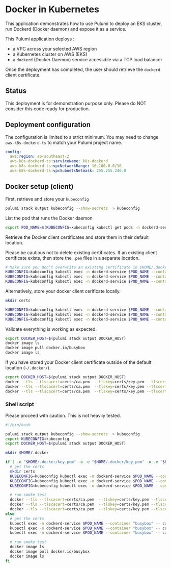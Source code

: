 # Docker in Kubernetes

This application demonstrates how to use Pulumi to deploy an EKS cluster, run Dockerd (Docker daemon) and expose it as a service.

This Pulumi application deploys :

- a VPC across your selected AWS region
- a Kubernetes cluster on AWS (EKS)
- a `dockerd` (Docker Daemon) service accessible via a TCP load balancer

Once the deployment has completed, the user should retrieve the `dockerd` client certificate.

## Status

This deployment is for demonstration purpose only. Please do NOT consider this code ready for production.

## Deployment configuration

The configuration is limited to a strict minimum. You may need to change `aws-k8s-dockerd-ts` to match your Pulumi project name.

```yaml
config:
  aws:region: ap-southeast-2
  aws-k8s-dockerd-ts:serviceName: k8s-dockerd
  aws-k8s-dockerd-ts:vpcNetworkRange: 10.100.0.0/16
  aws-k8s-dockerd-ts:vpcSubnetsNetmask: 255.255.240.0
```

## Docker setup (client)

First, retrieve and store your `kubeconfig`

```bash
pulumi stack output kubeconfig --show-secrets  > kubeconfig
```

List the pod that runs the Docker daemon

```bash
export POD_NAME=$(KUBECONFIG=kubeconfig kubectl get pods -n dockerd-service -o=jsonpath='{.items[0].metadata.name}')
```

Retrieve the Docker client certificates and store them in their default location.

Please be cautious not to delete existing certificates. If an existing client certificate exists, then store the `.pem` files in a separate location.

```bash
# Make sure you don't overwrite an existing certificate in $HOME/.docker/
KUBECONFIG=kubeconfig kubectl exec -n dockerd-service $POD_NAME --container "busybox" -- cat /certs/key.pem > $HOME/.docker/key.pem
KUBECONFIG=kubeconfig kubectl exec -n dockerd-service $POD_NAME --container "busybox" -- cat /certs/ca.pem > $HOME/.docker/ca.pem
KUBECONFIG=kubeconfig kubectl exec -n dockerd-service $POD_NAME --container "busybox" -- cat /certs/cert.pem > $HOME/.docker/cert.pem
```

Alternatively, store your docker client cerificate locally.

```bash
mkdir certs

KUBECONFIG=kubeconfig kubectl exec -n dockerd-service $POD_NAME --container "busybox" -- cat /certs/key.pem > certs/key.pem
KUBECONFIG=kubeconfig kubectl exec -n dockerd-service $POD_NAME --container "busybox" -- cat /certs/ca.pem > certs/ca.pem
KUBECONFIG=kubeconfig kubectl exec -n dockerd-service $POD_NAME --container "busybox" -- cat /certs/cert.pem > certs/cert.pem
```

Validate everything is working as expected.

```bash
export DOCKER_HOST=$(pulumi stack output DOCKER_HOST)
docker image ls
docker image pull docker.io/busybox
docker image ls
```

If you have stored your Docker client certificate outside of the default location (`~/.docker/`).

```bash
export DOCKER_HOST=$(pulumi stack output DOCKER_HOST)
docker --tls --tlscacert=certs/ca.pem  --tlskey=certs/key.pem --tlscert=certs/cert.pem image ls
docker --tls --tlscacert=certs/ca.pem  --tlskey=certs/key.pem --tlscert=certs/cert.pem image pull docker.io/busybox
docker --tls --tlscacert=certs/ca.pem  --tlskey=certs/key.pem --tlscert=certs/cert.pem image ls
```

### Shell script

Please proceed with caution. This is not heavily tested.

```bash
#!/bin/bash

pulumi stack output kubeconfig --show-secrets  > kubeconfig
export KUBECONFIG=kubeconfig
export DOCKER_HOST=$(pulumi stack output DOCKER_HOST)

mkdir $HOME/.docker

if [ -e "$HOME/.docker/key.pem" -o -e "$HOME/.docker/key.pem" -o -e "$HOME/.docker/key.pem" ]; then
  # get the certs
  mkdir certs
  KUBECONFIG=kubeconfig kubectl exec -n dockerd-service $POD_NAME --container "busybox" -- cat /certs/key.pem > certs/key.pem
  KUBECONFIG=kubeconfig kubectl exec -n dockerd-service $POD_NAME --container "busybox" -- cat /certs/ca.pem > certs/key.pem
  KUBECONFIG=kubeconfig kubectl exec -n dockerd-service $POD_NAME --container "busybox" -- cat /certs/cert.pem > certs/key.pem

  # run smoke test
  docker --tls --tlscacert=certs/ca.pem  --tlskey=certs/key.pem --tlscert=certs/cert.pem image ls
  docker --tls --tlscacert=certs/ca.pem  --tlskey=certs/key.pem --tlscert=certs/cert.pem image pull docker.io/busybox
  docker --tls --tlscacert=certs/ca.pem  --tlskey=certs/key.pem --tlscert=certs/cert.pem image ls
else
  # get the certs
  kubectl exec -n dockerd-service $POD_NAME --container "busybox" -- cat /certs/key.pem > $HOME/.docker/key.pem
  kubectl exec -n dockerd-service $POD_NAME --container "busybox" -- cat /certs/ca.pem > $HOME/.docker/key.pem
  kubectl exec -n dockerd-service $POD_NAME --container "busybox" -- cat /certs/cert.pem > $HOME/.docker/key.pem

  # run smoke test
  docker image ls
  docker image pull docker.io/busybox
  docker image ls
fi

```
